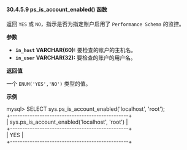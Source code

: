 #### 30.4.5.9 ps_is_account_enabled() 函数

返回 `YES` 或 `NO`，指示是否为指定账户启用了 `Performance Schema` 的监控。

**参数**

- **`in_host` VARCHAR(60):** 要检查的账户的主机名。  
- **`in_user` VARCHAR(32):** 要检查的账户的用户名。

**返回值**

一个 `ENUM('YES','NO')` 类型的值。

**示例**

mysql> SELECT sys.ps_is_account_enabled('localhost', 'root');  
+------------------------------------------------+  
| sys.ps_is_account_enabled('localhost', 'root') |  
+------------------------------------------------+  
| YES                                            |  
+------------------------------------------------+  
